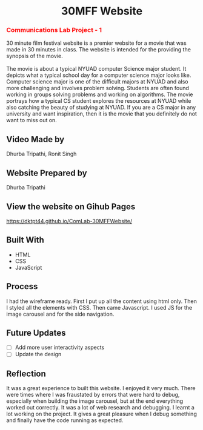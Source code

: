 <h1 align="center">30MFF Website</h1>
<h3 style="color: red">Communications Lab Project - 1</h3>
30 minute film festival website is a premier website for a movie that was made in 30 minutes in class. The website is intended for the providing the synopsis of the movie. 
<br>
<br>
The movie is about a typical NYUAD computer Science major student. It depicts what a typical school day for a computer science major looks like. Computer science major is one of the difficult majors at NYUAD and also more challenging and involves problem solving. Students are often found working in groups solving problems and working on algorithms. The movie portrays how a typical CS student explores the resources at NYUAD while also catching the beauty of studying at NYUAD. If you are a CS major in any university and want inspiration, then it is the movie that you definitely do not want to miss out on.

## Video Made by

Dhurba Tripathi, Ronit Singh

## Website Prepared by

Dhurba Tripathi

## View the website on Gihub Pages

https://dktpt44.github.io/ComLab-30MFFWebsite/

## Built With

- HTML
- CSS
- JavaScript

## Process

I had the wireframe ready. First I put up all the content using html only. Then I styled all the elements with CSS. Then came Javascript. I used JS for the image carousel and for the side navigation.

## Future Updates

- [ ] Add more user interactivity aspects
- [ ] Update the design

## Reflection

It was a great experience to built this website. I enjoyed it very much. There were times where I was fraustated by errors that were hard to debug, especially when building the image carousel, but at the end everything worked out correctly. It was a lot of web research and debugging. I learnt a lot working on the project. It gives a great pleasure when I debug something and finally have the code running as expected.
